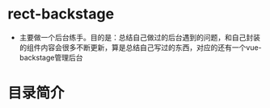 # rect-backstage
- 主要做一个后台练手。目的是：总结自己做过的后台遇到的问题，和自己封装的组件内容会很多不断更新，算是总结自己写过的东西，对应的还有一个vue-backstage管理后台

# 目录简介
